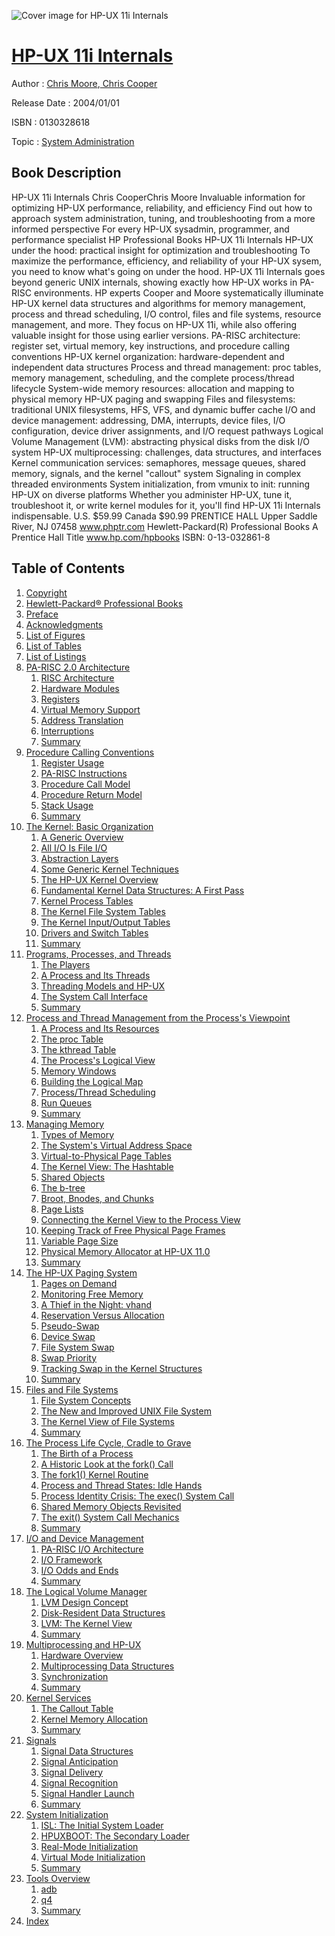 ![Cover image for HP-UX 11i Internals](https://imgdetail.ebookreading.net/cover/cover/system_admin/EB0130328618.jpg)

[HP-UX 11i Internals](https://ebookreading.net/view/book/HP-UX+11i+Internals-EB0130328618_1.html "HP-UX 11i Internals")
====================================================================================================================

Author : [Chris Moore](https://ebookreading.net/search/author/Chris+Moore),[ Chris Cooper](https://ebookreading.net/search/author/+Chris+Cooper)

Release Date : 2004/01/01

ISBN : 0130328618

Topic : [System Administration](https://ebookreading.net/search/category/system-administration)

Book Description
-----------------

HP-UX 11i Internals
Chris CooperChris Moore
Invaluable information for optimizing HP-UX performance, reliability, and efficiency
Find out how to approach system administration, tuning, and troubleshooting from a more informed perspective
For every HP-UX sysadmin, programmer, and performance specialist
HP Professional Books
HP-UX 11i Internals
HP-UX under the hood: practical insight for optimization and troubleshooting
To maximize the performance, efficiency, and reliability of your HP-UX sysem, you need to know what's going on under the hood. HP-UX 11i Internals goes beyond generic UNIX internals, showing exactly how HP-UX works in PA-RISC environments.
HP experts Cooper and Moore systematically illuminate HP-UX kernel data structures and algorithms for memory management, process and thread scheduling, I/O control, files and file systems, resource management, and more. They focus on HP-UX 11i, while also offering valuable insight for those using earlier versions.
PA-RISC architecture: register set, virtual memory, key instructions, and procedure calling conventions
HP-UX kernel organization: hardware-dependent and independent data structures
Process and thread management: proc tables, memory management, scheduling, and the complete process/thread lifecycle
System-wide memory resources: allocation and mapping to physical memory
HP-UX paging and swapping
Files and filesystems: traditional UNIX filesystems, HFS, VFS, and dynamic buffer cache
I/O and device management: addressing, DMA, interrupts, device files, I/O configuration, device driver assignments, and I/O request pathways
Logical Volume Management (LVM): abstracting physical disks from the disk I/O system
HP-UX multiprocessing: challenges, data structures, and interfaces
Kernel communication services: semaphores, message queues, shared memory, signals, and the kernel "callout" system
Signaling in complex threaded environments
System initialization, from vmunix to init: running HP-UX on diverse platforms
Whether you administer HP-UX, tune it, troubleshoot it, or write kernel modules for it, you'll find HP-UX 11i Internals indispensable.
U.S. $59.99 Canada $90.99
PRENTICE HALL
Upper Saddle River, NJ 07458
www.phptr.com
Hewlett-Packard(R) Professional Books
A Prentice Hall Title
www.hp.com/hpbooks
ISBN: 0-13-032861-8
              
Table of Contents
-----------------

1. [Copyright](https://ebookreading.net/view/book/HP-UX+11i+Internals-EB0130328618_1.html)
1. [Hewlett-Packard® Professional Books](https://ebookreading.net/view/book/HP-UX+11i+Internals-EB0130328618_2.html)
1. [Preface](https://ebookreading.net/view/book/HP-UX+11i+Internals-EB0130328618_3.html)
1. [Acknowledgments](https://ebookreading.net/view/book/HP-UX+11i+Internals-EB0130328618_4.html)
1. [List of Figures](https://ebookreading.net/view/book/HP-UX+11i+Internals-EB0130328618_5.html)
1. [List of Tables](https://ebookreading.net/view/book/HP-UX+11i+Internals-EB0130328618_6.html)
1. [List of Listings](https://ebookreading.net/view/book/HP-UX+11i+Internals-EB0130328618_7.html)
1. [PA-RISC 2.0 Architecture](https://ebookreading.net/view/book/HP-UX+11i+Internals-EB0130328618_8.html)
    1. [RISC Architecture](https://ebookreading.net/view/book/HP-UX+11i+Internals-EB0130328618_9.html)
    1. [Hardware Modules](https://ebookreading.net/view/book/HP-UX+11i+Internals-EB0130328618_10.html)
    1. [Registers](https://ebookreading.net/view/book/HP-UX+11i+Internals-EB0130328618_11.html)
    1. [Virtual Memory Support](https://ebookreading.net/view/book/HP-UX+11i+Internals-EB0130328618_12.html)
    1. [Address Translation](https://ebookreading.net/view/book/HP-UX+11i+Internals-EB0130328618_13.html)
    1. [Interruptions](https://ebookreading.net/view/book/HP-UX+11i+Internals-EB0130328618_14.html)
    1. [Summary](https://ebookreading.net/view/book/HP-UX+11i+Internals-EB0130328618_15.html)
1. [Procedure Calling Conventions](https://ebookreading.net/view/book/HP-UX+11i+Internals-EB0130328618_16.html)
    1. [Register Usage](https://ebookreading.net/view/book/HP-UX+11i+Internals-EB0130328618_17.html)
    1. [PA-RISC Instructions](https://ebookreading.net/view/book/HP-UX+11i+Internals-EB0130328618_18.html)
    1. [Procedure Call Model](https://ebookreading.net/view/book/HP-UX+11i+Internals-EB0130328618_19.html)
    1. [Procedure Return Model](https://ebookreading.net/view/book/HP-UX+11i+Internals-EB0130328618_20.html)
    1. [Stack Usage](https://ebookreading.net/view/book/HP-UX+11i+Internals-EB0130328618_21.html)
    1. [Summary](https://ebookreading.net/view/book/HP-UX+11i+Internals-EB0130328618_22.html)
1. [The Kernel: Basic Organization](https://ebookreading.net/view/book/HP-UX+11i+Internals-EB0130328618_23.html)
    1. [A Generic Overview](https://ebookreading.net/view/book/HP-UX+11i+Internals-EB0130328618_24.html)
    1. [All I/O Is File I/O](https://ebookreading.net/view/book/HP-UX+11i+Internals-EB0130328618_25.html)
    1. [Abstraction Layers](https://ebookreading.net/view/book/HP-UX+11i+Internals-EB0130328618_26.html)
    1. [Some Generic Kernel Techniques](https://ebookreading.net/view/book/HP-UX+11i+Internals-EB0130328618_27.html)
    1. [The HP-UX Kernel Overview](https://ebookreading.net/view/book/HP-UX+11i+Internals-EB0130328618_28.html)
    1. [Fundamental Kernel Data Structures: A First Pass](https://ebookreading.net/view/book/HP-UX+11i+Internals-EB0130328618_29.html)
    1. [Kernel Process Tables](https://ebookreading.net/view/book/HP-UX+11i+Internals-EB0130328618_30.html)
    1. [The Kernel File System Tables](https://ebookreading.net/view/book/HP-UX+11i+Internals-EB0130328618_31.html)
    1. [The Kernel Input/Output Tables](https://ebookreading.net/view/book/HP-UX+11i+Internals-EB0130328618_32.html)
    1. [Drivers and Switch Tables](https://ebookreading.net/view/book/HP-UX+11i+Internals-EB0130328618_33.html)
    1. [Summary](https://ebookreading.net/view/book/HP-UX+11i+Internals-EB0130328618_34.html)
1. [Programs, Processes, and Threads](https://ebookreading.net/view/book/HP-UX+11i+Internals-EB0130328618_35.html)
    1. [The Players](https://ebookreading.net/view/book/HP-UX+11i+Internals-EB0130328618_36.html)
    1. [A Process and Its Threads](https://ebookreading.net/view/book/HP-UX+11i+Internals-EB0130328618_37.html)
    1. [Threading Models and HP-UX](https://ebookreading.net/view/book/HP-UX+11i+Internals-EB0130328618_38.html)
    1. [The System Call Interface](https://ebookreading.net/view/book/HP-UX+11i+Internals-EB0130328618_39.html)
    1. [Summary](https://ebookreading.net/view/book/HP-UX+11i+Internals-EB0130328618_40.html)
1. [Process and Thread Management from the Process&#39;s Viewpoint](https://ebookreading.net/view/book/HP-UX+11i+Internals-EB0130328618_41.html)
    1. [A Process and Its Resources](https://ebookreading.net/view/book/HP-UX+11i+Internals-EB0130328618_42.html)
    1. [The proc Table](https://ebookreading.net/view/book/HP-UX+11i+Internals-EB0130328618_43.html)
    1. [The kthread Table](https://ebookreading.net/view/book/HP-UX+11i+Internals-EB0130328618_44.html)
    1. [The Process&#39;s Logical View](https://ebookreading.net/view/book/HP-UX+11i+Internals-EB0130328618_45.html)
    1. [Memory Windows](https://ebookreading.net/view/book/HP-UX+11i+Internals-EB0130328618_46.html)
    1. [Building the Logical Map](https://ebookreading.net/view/book/HP-UX+11i+Internals-EB0130328618_47.html)
    1. [Process/Thread Scheduling](https://ebookreading.net/view/book/HP-UX+11i+Internals-EB0130328618_48.html)
    1. [Run Queues](https://ebookreading.net/view/book/HP-UX+11i+Internals-EB0130328618_49.html)
    1. [Summary](https://ebookreading.net/view/book/HP-UX+11i+Internals-EB0130328618_50.html)
1. [Managing Memory](https://ebookreading.net/view/book/HP-UX+11i+Internals-EB0130328618_51.html)
    1. [Types of Memory](https://ebookreading.net/view/book/HP-UX+11i+Internals-EB0130328618_52.html)
    1. [The System&#39;s Virtual Address Space](https://ebookreading.net/view/book/HP-UX+11i+Internals-EB0130328618_53.html)
    1. [Virtual-to-Physical Page Tables](https://ebookreading.net/view/book/HP-UX+11i+Internals-EB0130328618_54.html)
    1. [The Kernel View: The Hashtable](https://ebookreading.net/view/book/HP-UX+11i+Internals-EB0130328618_55.html)
    1. [Shared Objects](https://ebookreading.net/view/book/HP-UX+11i+Internals-EB0130328618_56.html)
    1. [The b-tree](https://ebookreading.net/view/book/HP-UX+11i+Internals-EB0130328618_57.html)
    1. [Broot, Bnodes, and Chunks](https://ebookreading.net/view/book/HP-UX+11i+Internals-EB0130328618_58.html)
    1. [Page Lists](https://ebookreading.net/view/book/HP-UX+11i+Internals-EB0130328618_59.html)
    1. [Connecting the Kernel View to the Process View](https://ebookreading.net/view/book/HP-UX+11i+Internals-EB0130328618_60.html)
    1. [Keeping Track of Free Physical Page Frames](https://ebookreading.net/view/book/HP-UX+11i+Internals-EB0130328618_61.html)
    1. [Variable Page Size](https://ebookreading.net/view/book/HP-UX+11i+Internals-EB0130328618_62.html)
    1. [Physical Memory Allocator at HP-UX 11.0](https://ebookreading.net/view/book/HP-UX+11i+Internals-EB0130328618_63.html)
    1. [Summary](https://ebookreading.net/view/book/HP-UX+11i+Internals-EB0130328618_64.html)
1. [The HP-UX Paging System](https://ebookreading.net/view/book/HP-UX+11i+Internals-EB0130328618_65.html)
    1. [Pages on Demand](https://ebookreading.net/view/book/HP-UX+11i+Internals-EB0130328618_66.html)
    1. [Monitoring Free Memory](https://ebookreading.net/view/book/HP-UX+11i+Internals-EB0130328618_67.html)
    1. [A Thief in the Night: vhand](https://ebookreading.net/view/book/HP-UX+11i+Internals-EB0130328618_68.html)
    1. [Reservation Versus Allocation](https://ebookreading.net/view/book/HP-UX+11i+Internals-EB0130328618_69.html)
    1. [Pseudo-Swap](https://ebookreading.net/view/book/HP-UX+11i+Internals-EB0130328618_70.html)
    1. [Device Swap](https://ebookreading.net/view/book/HP-UX+11i+Internals-EB0130328618_71.html)
    1. [File System Swap](https://ebookreading.net/view/book/HP-UX+11i+Internals-EB0130328618_72.html)
    1. [Swap Priority](https://ebookreading.net/view/book/HP-UX+11i+Internals-EB0130328618_73.html)
    1. [Tracking Swap in the Kernel Structures](https://ebookreading.net/view/book/HP-UX+11i+Internals-EB0130328618_74.html)
    1. [Summary](https://ebookreading.net/view/book/HP-UX+11i+Internals-EB0130328618_75.html)
1. [Files and File Systems](https://ebookreading.net/view/book/HP-UX+11i+Internals-EB0130328618_76.html)
    1. [File System Concepts](https://ebookreading.net/view/book/HP-UX+11i+Internals-EB0130328618_77.html)
    1. [The New and Improved UNIX File System](https://ebookreading.net/view/book/HP-UX+11i+Internals-EB0130328618_78.html)
    1. [The Kernel View of File Systems](https://ebookreading.net/view/book/HP-UX+11i+Internals-EB0130328618_79.html)
    1. [Summary](https://ebookreading.net/view/book/HP-UX+11i+Internals-EB0130328618_80.html)
1. [The Process Life Cycle, Cradle to Grave](https://ebookreading.net/view/book/HP-UX+11i+Internals-EB0130328618_81.html)
    1. [The Birth of a Process](https://ebookreading.net/view/book/HP-UX+11i+Internals-EB0130328618_82.html)
    1. [A Historic Look at the fork() Call](https://ebookreading.net/view/book/HP-UX+11i+Internals-EB0130328618_83.html)
    1. [The fork1() Kernel Routine](https://ebookreading.net/view/book/HP-UX+11i+Internals-EB0130328618_84.html)
    1. [Process and Thread States: Idle Hands](https://ebookreading.net/view/book/HP-UX+11i+Internals-EB0130328618_85.html)
    1. [Process Identity Crisis: The exec() System Call](https://ebookreading.net/view/book/HP-UX+11i+Internals-EB0130328618_86.html)
    1. [Shared Memory Objects Revisited](https://ebookreading.net/view/book/HP-UX+11i+Internals-EB0130328618_87.html)
    1. [The exit() System Call Mechanics](https://ebookreading.net/view/book/HP-UX+11i+Internals-EB0130328618_88.html)
    1. [Summary](https://ebookreading.net/view/book/HP-UX+11i+Internals-EB0130328618_89.html)
1. [I/O and Device Management](https://ebookreading.net/view/book/HP-UX+11i+Internals-EB0130328618_90.html)
    1. [PA-RISC I/O Architecture](https://ebookreading.net/view/book/HP-UX+11i+Internals-EB0130328618_91.html)
    1. [I/O Framework](https://ebookreading.net/view/book/HP-UX+11i+Internals-EB0130328618_92.html)
    1. [I/O Odds and Ends](https://ebookreading.net/view/book/HP-UX+11i+Internals-EB0130328618_93.html)
    1. [Summary](https://ebookreading.net/view/book/HP-UX+11i+Internals-EB0130328618_94.html)
1. [The Logical Volume Manager](https://ebookreading.net/view/book/HP-UX+11i+Internals-EB0130328618_95.html)
    1. [LVM Design Concept](https://ebookreading.net/view/book/HP-UX+11i+Internals-EB0130328618_96.html)
    1. [Disk-Resident Data Structures](https://ebookreading.net/view/book/HP-UX+11i+Internals-EB0130328618_97.html)
    1. [LVM: The Kernel View](https://ebookreading.net/view/book/HP-UX+11i+Internals-EB0130328618_98.html)
    1. [Summary](https://ebookreading.net/view/book/HP-UX+11i+Internals-EB0130328618_99.html)
1. [Multiprocessing and HP-UX](https://ebookreading.net/view/book/HP-UX+11i+Internals-EB0130328618_100.html)
    1. [Hardware Overview](https://ebookreading.net/view/book/HP-UX+11i+Internals-EB0130328618_101.html)
    1. [Multiprocessing Data Structures](https://ebookreading.net/view/book/HP-UX+11i+Internals-EB0130328618_102.html)
    1. [Synchronization](https://ebookreading.net/view/book/HP-UX+11i+Internals-EB0130328618_103.html)
    1. [Summary](https://ebookreading.net/view/book/HP-UX+11i+Internals-EB0130328618_104.html)
1. [Kernel Services](https://ebookreading.net/view/book/HP-UX+11i+Internals-EB0130328618_105.html)
    1. [The Callout Table](https://ebookreading.net/view/book/HP-UX+11i+Internals-EB0130328618_106.html)
    1. [Kernel Memory Allocation](https://ebookreading.net/view/book/HP-UX+11i+Internals-EB0130328618_107.html)
    1. [Summary](https://ebookreading.net/view/book/HP-UX+11i+Internals-EB0130328618_108.html)
1. [Signals](https://ebookreading.net/view/book/HP-UX+11i+Internals-EB0130328618_109.html)
    1. [Signal Data Structures](https://ebookreading.net/view/book/HP-UX+11i+Internals-EB0130328618_110.html)
    1. [Signal Anticipation](https://ebookreading.net/view/book/HP-UX+11i+Internals-EB0130328618_111.html)
    1. [Signal Delivery](https://ebookreading.net/view/book/HP-UX+11i+Internals-EB0130328618_112.html)
    1. [Signal Recognition](https://ebookreading.net/view/book/HP-UX+11i+Internals-EB0130328618_113.html)
    1. [Signal Handler Launch](https://ebookreading.net/view/book/HP-UX+11i+Internals-EB0130328618_114.html)
    1. [Summary](https://ebookreading.net/view/book/HP-UX+11i+Internals-EB0130328618_115.html)
1. [System Initialization](https://ebookreading.net/view/book/HP-UX+11i+Internals-EB0130328618_116.html)
    1. [ISL: The Initial System Loader](https://ebookreading.net/view/book/HP-UX+11i+Internals-EB0130328618_117.html)
    1. [HPUXBOOT: The Secondary Loader](https://ebookreading.net/view/book/HP-UX+11i+Internals-EB0130328618_118.html)
    1. [Real-Mode Initialization](https://ebookreading.net/view/book/HP-UX+11i+Internals-EB0130328618_119.html)
    1. [Virtual Mode Initialization](https://ebookreading.net/view/book/HP-UX+11i+Internals-EB0130328618_120.html)
    1. [Summary](https://ebookreading.net/view/book/HP-UX+11i+Internals-EB0130328618_121.html)
1. [Tools Overview](https://ebookreading.net/view/book/HP-UX+11i+Internals-EB0130328618_122.html)
    1. [adb](https://ebookreading.net/view/book/HP-UX+11i+Internals-EB0130328618_123.html)
    1. [q4](https://ebookreading.net/view/book/HP-UX+11i+Internals-EB0130328618_124.html)
    1. [Summary](https://ebookreading.net/view/book/HP-UX+11i+Internals-EB0130328618_125.html)
1. [Index](https://ebookreading.net/view/book/HP-UX+11i+Internals-EB0130328618_126.html)
